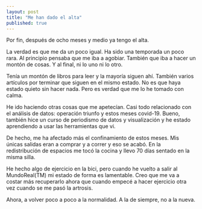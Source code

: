 ```yaml
---
layout: post
title: "Me han dado el alta"
published: true
---
```


Por fin, después de ocho meses y medio ya tengo el alta.

La verdad es que me da un poco igual. Ha sido una temporada un poco rara. Al principio pensaba que me iba a agobiar. También que iba a hacer un montón de cosas. Y al final, ni lo uno ni lo otro.

Tenía un montón de libros para leer y la mayoría siguen ahí. También varios artículos por terminar que siguen en el mismo estado. No es que haya estado quieto sin hacer nada. Pero es verdad que me lo he tomado con calma.

He ido haciendo otras cosas que me apetecían. Casi todo relacionado con el análisis de datos: operación triunfo y estos meses covid-19. Bueno, también hice un curso de periodismo de datos y visualización y he estado aprendiendo a usar las herramientas que vi.

De hecho, me ha afectado más el confinamiento de estos meses. Mis únicas salidas eran a comprar y a correr y eso se acabó. En la redistribución de espacios me tocó la cocina y llevo 70 días sentado en la misma silla.

He hecho algo de ejercicio en la bici, pero cuando he vuelto a salir al MundoReal(TM) mi estado de forma es lamentable. Creo que me va a costar más recuperarlo ahora que cuando empecé a hacer ejercicio otra vez cuando se me pasó la artrosis.

Ahora, a volver poco a poco a la normalidad. A la de siempre, no a la nueva.
